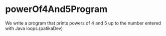 # powerOf4And5Program
We write a program that prints powers of 4 and 5 up to the number entered with Java loops.(patikaDev)
